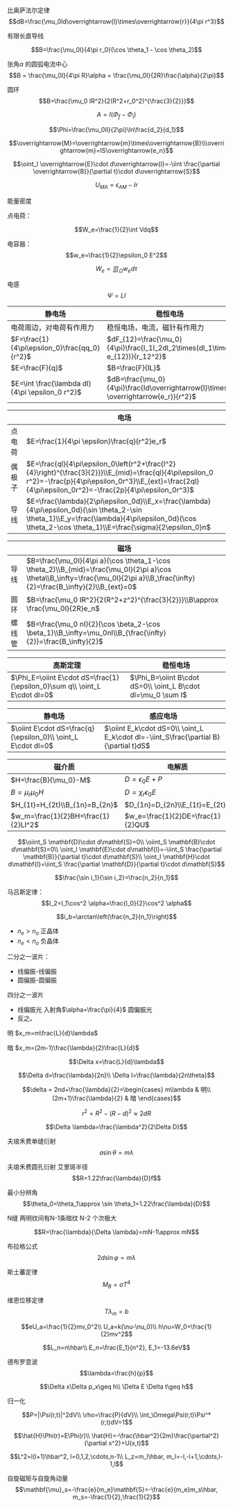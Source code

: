 比奥萨法尔定律
$$dB=\frac{\mu_0Id\overrightarrow{l}\times\overrightarrow{r}}{4\pi r^3}$$

有限长直导线

$$B=\frac{\mu_0I}{4\pi r_0}(\cos \theta_1 - \cos \theta_2)$$

张角$\alpha$ 的圆弧电流中心
$$B = \frac{\mu_0I}{4\pi R}\alpha = \frac{\mu_0I}{2R}\frac{\alpha}{2\pi}$$

圆环
$$B=\frac{\mu_0 IR^2}{2(R^2+r_0^2)^{\frac{3}{2}}}$$

$$A=I(\Phi_f-\Phi_i)$$

$$\Phi=\frac{\mu_0Il}{2\pi}\ln\frac{d_2}{d_1}$$

$$\overrightarrow{M}=\overrightarrow{m}\times\overrightarrow{B}\\\overrightarrow{m}=IS\overrightarrow{e_n}$$

$$\oint_l \overrightarrow{E}\cdot d\overrightarrow{l}=-\iint \frac{\partial \overrightarrow{B}}{\partial t}\cdot d\overrightarrow{S}$$

$$U_{MA}=\epsilon_{AM}-Ir$$

能量密度

点电荷：

$$W_e=\frac{1}{2}\int Vdq$$

电容器：
$$w_e=\frac{1}{2}\epsilon_0 E^2$$

$$W_e=\iiint_\Omega w_ed\tau$$

电感
$$\Psi = LI$$

|静电场|稳恒电场|
|----|----|
|电荷周边，对电荷有作用力|稳恒电场，电流，磁针有作用力|
|$F=\frac{1}{4\pi\epsilon_0}\frac{qq_0}{r^2}$|$dF_{12}=\frac{\mu_0}{4\pi}\frac{I_1I_2dl_2\times(dl_1\times e_{12})}{r_12^2}$|
|$E=\frac{F}{q}$|$B=\frac{F}{IL}$|
|$E=\int \frac{\lambda dl}{4\pi \epsilon_0 r^2}$|$dB=\frac{\mu_0}{4\pi}\frac{Id\overrightarrow{l}\times \overrightarrow{e_r}}{r^2}$|

||电场|
|---|---|
|点电荷|$E=\frac{1}{4\pi \epsilon}\frac{q}{r^2}e_r$|
|偶极子|$E=\frac{ql}{4\pi\epsilon_0\left(r^2+\frac{l^2}{4}\right)^{\frac{3}{2}}}\\E_{mid}=\frac{ql}{4\pi\epsilon_0 r^2}=-\frac{p}{4\pi\epsilon_0r^3}\\E_{ext}=\frac{2ql}{4\pi\epsilon_0r^2}=-\frac{2p}{4\pi\epsilon_0r^3}$|
|导线|$E=\frac{\lambda}{2\pi\epsilon_0d}\\E_x=\frac{\lambda}{4\pi\epsilon_0d}(\sin \theta_2-\sin \theta_1)\\E_y=\frac{\lambda}{4\pi\epsilon_0d}(\cos \theta_2-\cos \theta_1)\\E=\frac{\sigma}{2\epsilon_0}n$|

||磁场|
|---|---|
|导线|$B=\frac{\mu_0I}{4\pi a}(\cos \theta_1-\cos \theta_2)\\B_{mid}=\frac{\mu_0I}{2\pi a}\cos \theta\\B_\infty=\frac{\mu_0I}{2\pi a}\\B_\frac{\infty}{2}=\frac{B_\infty}{2}\\B_{ext}=0$|
|圆环|$B=\frac{\mu_0 IR^2}{2(R^2+z^2)^{\frac{3}{2}}}\\B\approx \frac{\mu_0I}{2R}e_n$|
|螺线管|$B=\frac{\mu_0 nI}{2}(\cos \beta_2-\cos \beta_1)\\B_\infty=\mu_0nI\\B_{\frac{\infty}{2}}=\frac{B_\infty}{2}$|

|高斯定理|稳恒电场|
|---|---|
|$\Phi_E=\oiint E\cdot dS=\frac{1}{\epsilon_0}\sum q\\ \oint_L E\cdot dl=0$|$\Phi_B=\oiint B\cdot dS=0\\ \oint_L B\cdot dl=\mu_0 \sum I$|

|静电场|感应电场|
|---|---|
|$\oiint E\cdot dS=\frac{q}{\epsilon_0}\\ \oint_L E\cdot dl=0$|$\oiint E_k\cdot dS=0\\ \oint_L E_k\cdot dl=-\iint_S\frac{\partial B}{\partial t}dS$|

|磁介质|电解质|
|---|---|
|$H=\frac{B}{\mu_0}-M$|$D=\epsilon_0 E+P$|
|$B=\mu_r \mu_0 H$|$D=χ_r\epsilon_0 E$|
|$H_{1t}=H_{2t}\\B_{1n}=B_{2n}$|$D_{1n}=D_{2n}\\E_{1t}=E_{2t}$|
|$w_m=\frac{1}{2}BH=\frac{1}{2}LI^2$|$w_e=\frac{1}{2}DE=\frac{1}{2}QU$|

$$\oiint_S \mathbf{D}\cdot d\mathbf{S}=0\\ \oiint_S \mathbf{B}\cdot d\mathbf{S}=0\\ \oint_l \mathbf{E}\cdot d\mathbf{l}=-\iint_S \frac{\partial \mathbf{B}}{\partial t}\cdot d\mathbf{S}\\ \oint_l \mathbf{H}\cdot d\mathbf{l}=\iint_S \frac{\partial \mathbf{D}}{\partial t}\cdot d\mathbf{S}$$

$$\frac{\sin i_1}{\sin i_2}=\frac{n_2}{n_1}$$

马吕斯定律：
$$I_2=I_1\cos^2 \alpha=\frac{I_0}{2}\cos^2 \alpha$$

$$i_b=\arctan\left(\frac{n_2}{n_1}\right)$$

- $n_e>n_o$ 正晶体
- $n_e<n_o$ 负晶体

二分之一波片：
- 线偏振-线偏振
- 圆偏振-圆偏振

四分之一波片
- 线偏振光 入射角$\alpha=\frac{\pi}{4}$ 圆偏振光
- 反之。

明 $x_m=m\frac{L}{d}\lambda$

暗 $x_m=(2m-1)\frac{\lambda}{2}\frac{L}{d}$ 

$$\Delta x=\frac{L}{d}\lambda$$

$$\Delta d=\frac{\lambda}{2n}\\ \Delta l=\frac{\lambda}{2n\theta}$$

$$\delta = 2nd+\frac{\lambda}{2}=\begin{cases}
    m\lambda & 明\\
    (2m+1)\frac{\lambda}{2} & 暗
\end{cases}$$

$$r^2=R^2-(R-d)^2\approx 2dR$$

$$\Delta \lambda=\frac{\lambda^2}{2\Delta D}$$

夫琅禾费单缝衍射
$$a\sin \theta =m\lambda$$

夫琅禾费圆孔衍射
艾里斑半径
$$R=1.22\frac{\lambda}{D}f$$

最小分辨角
$$\theta_0=\theta_1\approx \sin \theta_1=1.22\frac{\lambda}{D}$$

N缝 两明纹间有N-1条暗纹 N-2 个次极大

$$R=\frac{\lambda}{\Delta \lambda}=mN-1\approx mN$$

布拉格公式
$$2d\sin \varphi =m\lambda$$

斯土蕃定律
$$M_B=\sigma T^4$$

维恩位移定律
$$T\lambda_m=b$$

$$eU_a=\frac{1}{2}mv_0^2\\ U_a=k(\nu-\nu_0)\\ h\nu=W_0+\frac{1}{2}mv^2$$

$$L_n=n\hbar\\ E_n=\frac{E_1}{n^2}, E_1=-13.6eV$$

德布罗意波
$$\lambda=\frac{h}{p}$$

$$\Delta x\Delta p_x\geq h\\ \Delta E \Delta t\geq h$$



归一化

$$P=|\Psi(r,t)|^2dV\\ \rho=\frac{P}{dV}\\ \int_\Omega\Psi(r,t)\Psi^*(r,t)dV=1$$

$$\hat{H}\Phi(r)=E\Phi(r)\\ \hat{H}=-\frac{\hbar^2}{2m}\frac{\partial^2}{\partial x^2}+U(x,t)$$

$$L^2=l(l+1)\hbar^2, l=0,1,2,\cdots,n-1\\ L_z=m_l\hbar, m_l=-l,-l+1,\cdots,l-1,l$$

自旋磁矩与自旋角动量
$$\mathbf{\mu}_s=-\frac{e}{m_e}\mathbf{S}=-\frac{e}{m_e}m_s\hbar, m_s=-\frac{1}{2},\frac{1}{2}$$